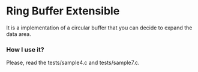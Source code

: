 <h1>Ring Buffer Extensible</h1>

It is a implementation of a circular buffer that you can decide to expand the data area.

<h3>How I use it?</h3>

Please, read the tests/sample4.c and tests/sample7.c.

